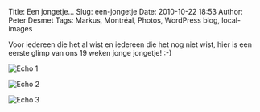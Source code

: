 Title: Een jongetje...
Slug: een-jongetje
Date: 2010-10-22 18:53
Author: Peter Desmet
Tags: Markus, Montréal, Photos, WordPress blog, local-images

Voor iedereen die het al wist en iedereen die het nog niet wist, hier is een eerste glimp van ons 19 weken jonge jongetje! :-)

![Echo 1](http://www.anderhalv.be/wp-content/uploads/blog-echo-2.jpg)

![Echo 2](http://www.anderhalv.be/wp-content/uploads/blog-echo-2.jpg)

![Echo 3](http://www.anderhalv.be/wp-content/uploads/blog-echo-3.jpg)